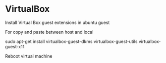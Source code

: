 # VirtualBox


Install Virtual Box guest extensions in ubuntu guest


For copy and paste between host and local


sudo apt-get install virtualbox-guest-dkms virtualbox-guest-utils virtualbox-guest-x11


Reboot virtual machine
